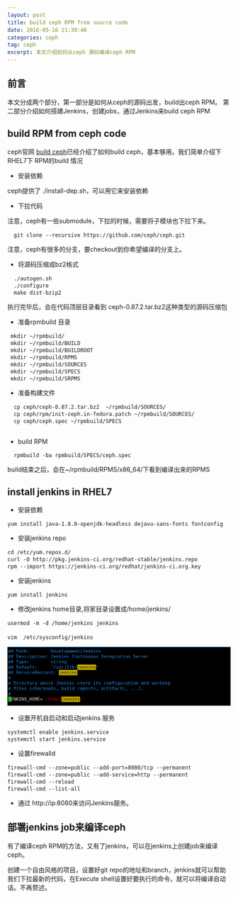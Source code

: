 ```yaml
---
layout: post
title: build ceph RPM from source code
date: 2016-05-16 21:39:40
categories: ceph
tag: ceph
excerpt: 本文介绍如何从ceph 源码编译ceph RPM
---
```


## 前言
本文分成两个部分，第一部分是如何从ceph的源码出发，build出ceph RPM。 第二部分介绍如何搭建Jenkins，创建jobs，通过Jenkins来build ceph RPM


## build RPM from ceph code

ceph官网 [build ceph](http://docs.ceph.com/docs/master/install/build-ceph/)已经介绍了如何build ceph，基本够用。我们简单介绍下RHEL7下 RPM的build 情况

*  安装依赖

  ceph提供了 ./install-dep.sh，可以用它来安装依赖

*  下拉代码

  注意，ceph有一些submodule，下拉的时候，需要将子模块也下拉下来。

```
  git clone --recursive https://github.com/ceph/ceph.git
```
  
  注意，ceph有很多的分支，要checkout到你希望编译的分支上。
  
*  将源码压缩成bz2格式

```
  ./autogen.sh 
  ./configure 
  make dist-bzip2
```
  
  执行完毕后，会在代码顶层目录看到 ceph-0.87.2.tar.bz2这种类型的源码压缩包
  
*  准备rpmbuild 目录

```
 mkdir ~/rpmbuild/
 mkdir ~/rpmbuild/BUILD
 mkdir ~/rpmbuild/BUILDROOT
 mkdir ~/rpmbuild/RPMS
 mkdir ~/rpmbuild/SOURCES
 mkdir ~/rpmbuild/SPECS
 mkdir ~/rpmbuild/SRPMS
```


*  准备构建文件

```
  cp ceph/ceph-0.87.2.tar.bz2  ~/rpmbuild/SOURCES/
  cp ceph/rpm/init-ceph.in-fedora.patch ~/rpmbuild/SOURCES/
  cp ceph/ceph.spec ~/rpmbuild/SPECS
  
```
  
*  build RPM

```
  rpmbuild -ba rpmbuild/SPECS/ceph.spec
```

build结束之后，会在~/rpmbuild/RPMS/x86_64/下看到编译出来的RPMS


## install jenkins in RHEL7


* 安装依赖

```
yum install java-1.8.0-openjdk-headless dejavu-sans-fonts fontconfig
```

* 安装jenkins repo

```
cd /etc/yum.repos.d/
curl -O http://pkg.jenkins-ci.org/redhat-stable/jenkins.repo
rpm --import https://jenkins-ci.org/redhat/jenkins-ci.org.key
```

* 安装jenkins

```
yum install jenkins
```

* 修改jenkins home目录,将家目录设置成/home/jenkins/

```
usermod -m -d /home/jenkins jenkins

vim  /etc/sysconfig/jenkins 
```

![](/assets/LINUX/jenkins_home.png)



* 设置开机自启动和启动jenkins 服务

```
systemctl enable jenkins.service
systemctl start jenkins.service 
```

* 设置firewalld

```
firewall-cmd --zone=public --add-port=8080/tcp --permanent
firewall-cmd --zone=public --add-service=http --permanent
firewall-cmd --reload
firewall-cmd --list-all
```

* 通过 http://ip:8080来访问Jenkins服务。


## 部署jenkins job来编译ceph

有了编译ceph RPM的方法，又有了jenkins，可以在jenkins上创建job来编译ceph。

创建一个自由风格的项目，设置好git repo的地址和branch，jenkins就可以帮助我们下拉最新的代码，在Execute shell设置好要执行的命令，就可以将编译自动话。不再赘述。



